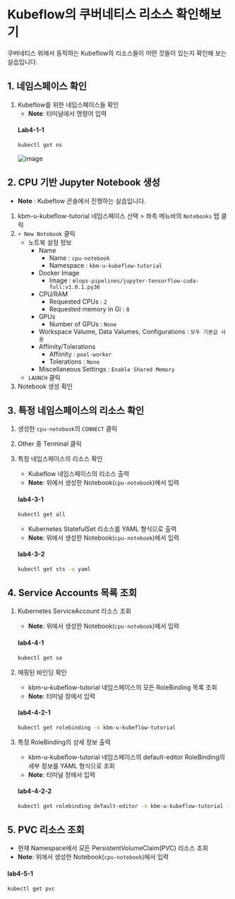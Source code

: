 # Kubeflow의 쿠버네티스 리소스 확인해보기
쿠버네티스 위에서 동작하는 Kubeflow의 리소스들이 어떤 것들이 있는지 확인해 보는 실습입니다.

## 1. 네임스페이스 확인 

1. Kubeflow를 위한 네임스페이스들 확인
   - **Note**: 터미널에서 명령어 입력
   #### **Lab4-1-1**
   ```bash
   kubectl get ns
   ```
   ![image](https://github.com/KOlizer/tutorial/assets/127844467/c8476ac8-462d-4379-9d06-fa315811398a)


## 2. CPU 기반 Jupyter Notebook 생성
   - **Note** : Kubeflow 콘솔에서 진행하는 실습입니다.

1. kbm-u-kubeflow-tutorial 네임스페이스 선택 > 좌측 메뉴바의 `Notebooks` 탭 클릭 
2. `+ New Notebook` 클릭
   - 노트북 설정 정보
      - Name
         - Name : `cpu-notebook`
         - Namespace : `kbm-u-kubeflow-tutorial`
      - Docker Image
         - Image : `mlops-pipelines/jupyter-tensorflow-cuda-full:v1.0.1.py36`
      - CPU/RAM
         -  Requested CPUs : `2`
         - Requested memory in Gi : `8`
      - GPUs
         - Number of GPUs : `None`
      - Workspace Valume, Data Valumes, Configurations : `모두 기본값 사용`
      - Affiinity/Tolerations
         - Affiinity : `pool-worker` 
         - Tolerations : `None` 
      - Miscellaneous Settings : `Enable Shared Memory`
   - `LAUNCH` 클릭
3. Notebook 생성 확인


## 3. 특정 네임스페이스의 리소스 확인

1. 생성한 `cpu-notebook`의 `CONNECT` 클릭
2. Other 중 Terminal 클릭
3. 특정 네임스페이스의 리소스 확인
   - Kubeflow 네임스페이스의 리소스 출력
   - **Note**: 위에서 생성한 Notebook(`cpu-notebook`)에서 입력
   #### **lab4-3-1**
   ```bash
   kubectl get all
   ```

   - Kubernetes StatefulSet 리소스를 YAML 형식으로 출력
   - **Note**: 위에서 생성한 Notebook(`cpu-notebook`)에서 입력
   #### **lab4-3-2**
   ```bash
   kubectl get sts -o yaml
   ```

## 4. Service Accounts 목록 조회

1. Kubernetes ServiceAccount 리소스 조회
   - **Note**: 위에서 생성한 Notebook(`cpu-notebook`)에서 입력
   #### **lab4-4-1**
   ```bash
   kubectl get sa
   ```
3. 매핑된 바인딩 확인
   - kbm-u-kubeflow-tutorial 네임스페이스의 모든 RoleBinding 목록 조회
   - **Note**: 터미널 창에서 입력
   #### **lab4-4-2-1**
   ```bash
   kubectl get rolebinding -n kbm-u-kubeflow-tutorial
   ```

4. 특정 RoleBinding의 상세 정보 출력
   - kbm-u-kubeflow-tutorial 네임스페이스의 default-editor RoleBinding의 세부 정보를 YAML 형식으로 조회
   - **Note**: 터미널 창에서 입력
   #### **lab4-4-2-2**
   ```bash
   kubectl get rolebinding default-editor -n kbm-u-kubeflow-tutorial -o yaml
   ```

## 5. PVC 리소스 조회
   - 현재 Namespace에서 모든 PersistentVolumeClaim(PVC) 리소스 조회
   - **Note**: 위에서 생성한 Notebook(`cpu-notebook`)에서 입력
   #### **lab4-5-1**
   ```bash
   kubectl get pvc
   ```
